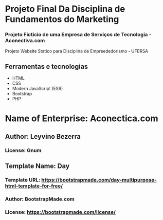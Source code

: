 # Projeto Final Da Disciplina de Fundamentos do Marketing 

### Projeto Ficticio de uma Empresa de Serviços de Tecnologia - Aconectiva.com

Projeto Website Statico para Disciplina de Empreededorismo - UFERSA 

## Ferramentas e tecnologias
- HTML
- CSS
- Modern JavaScript (ES6)
- Bootstrap
- PHP


# Name of Enterprise: Aconectica.com
## Author: Leyvino Bezerra
### License: Gnum

## Template Name: Day
### Template URL: https://bootstrapmade.com/day-multipurpose-html-template-for-free/
### Author: BootstrapMade.com
### License: https://bootstrapmade.com/license/

 
